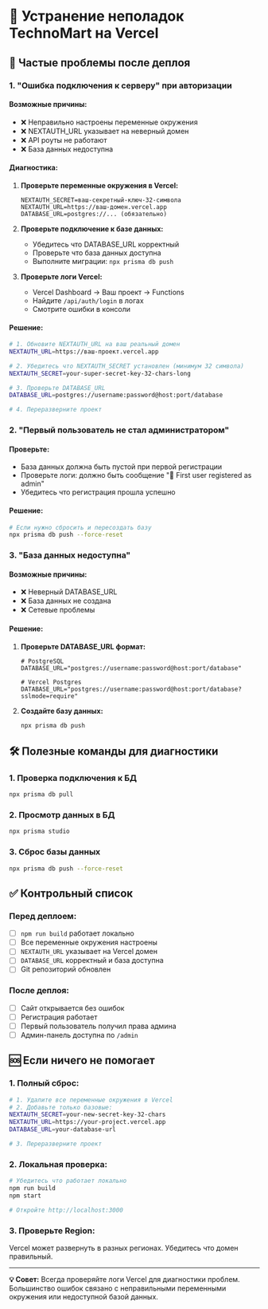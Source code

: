 # 🔧 Устранение неполадок TechnoMart на Vercel

## 🚨 Частые проблемы после деплоя

### 1. **"Ошибка подключения к серверу" при авторизации**

#### Возможные причины:
- ❌ Неправильно настроены переменные окружения
- ❌ NEXTAUTH_URL указывает на неверный домен
- ❌ API роуты не работают
- ❌ База данных недоступна

#### Диагностика:
1. **Проверьте переменные окружения в Vercel:**
   ```
   NEXTAUTH_SECRET=ваш-секретный-ключ-32-символа
   NEXTAUTH_URL=https://ваш-домен.vercel.app
   DATABASE_URL=postgres://... (обязательно)
   ```

2. **Проверьте подключение к базе данных:**
   - Убедитесь что DATABASE_URL корректный
   - Проверьте что база данных доступна
   - Выполните миграции: `npx prisma db push`

3. **Проверьте логи Vercel:**
   - Vercel Dashboard → Ваш проект → Functions
   - Найдите `/api/auth/login` в логах
   - Смотрите ошибки в консоли

#### Решение:
```bash
# 1. Обновите NEXTAUTH_URL на ваш реальный домен
NEXTAUTH_URL=https://ваш-проект.vercel.app

# 2. Убедитесь что NEXTAUTH_SECRET установлен (минимум 32 символа)
NEXTAUTH_SECRET=your-super-secret-key-32-chars-long

# 3. Проверьте DATABASE_URL
DATABASE_URL=postgres://username:password@host:port/database

# 4. Переразверните проект
```

### 2. **"Первый пользователь не стал администратором"**

#### Проверьте:
- База данных должна быть пустой при первой регистрации
- Проверьте логи: должно быть сообщение "🎉 First user registered as admin"
- Убедитесь что регистрация прошла успешно

#### Решение:
```bash
# Если нужно сбросить и пересоздать базу
npx prisma db push --force-reset
```

### 3. **"База данных недоступна"**

#### Возможные причины:
- ❌ Неверный DATABASE_URL
- ❌ База данных не создана
- ❌ Сетевые проблемы

#### Решение:
1. **Проверьте DATABASE_URL формат:**
   ```
   # PostgreSQL
   DATABASE_URL="postgres://username:password@host:port/database"
   
   # Vercel Postgres
   DATABASE_URL="postgres://username:password@host:port/database?sslmode=require"
   ```

2. **Создайте базу данных:**
   ```bash
   npx prisma db push
   ```

## 🛠️ **Полезные команды для диагностики**

### 1. **Проверка подключения к БД**
```bash
npx prisma db pull
```

### 2. **Просмотр данных в БД**
```bash
npx prisma studio
```

### 3. **Сброс базы данных**
```bash
npx prisma db push --force-reset
```

## ✅ Контрольный список

### Перед деплоем:
- [ ] `npm run build` работает локально
- [ ] Все переменные окружения настроены
- [ ] `NEXTAUTH_URL` указывает на Vercel домен
- [ ] `DATABASE_URL` корректный и база доступна
- [ ] Git репозиторий обновлен

### После деплоя:
- [ ] Сайт открывается без ошибок
- [ ] Регистрация работает
- [ ] Первый пользователь получил права админа
- [ ] Админ-панель доступна по `/admin`

## 🆘 Если ничего не помогает

### 1. **Полный сброс:**
```bash
# 1. Удалите все переменные окружения в Vercel
# 2. Добавьте только базовые:
NEXTAUTH_SECRET=your-new-secret-key-32-chars
NEXTAUTH_URL=https://your-project.vercel.app
DATABASE_URL=your-database-url

# 3. Переразверните проект
```

### 2. **Локальная проверка:**
```bash
# Убедитесь что работает локально
npm run build
npm start

# Откройте http://localhost:3000
```

### 3. **Проверьте Region:**
Vercel может развернуть в разных регионах. Убедитесь что домен правильный.

---

**💡 Совет:** Всегда проверяйте логи Vercel для диагностики проблем. Большинство ошибок связано с неправильными переменными окружения или недоступной базой данных. 